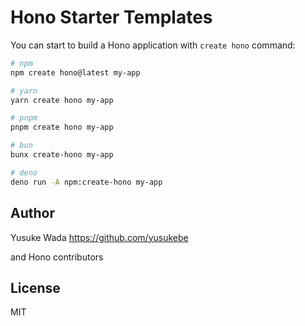 # Hono Starter Templates

You can start to build a Hono application with `create hono` command:

```bash
# npm
npm create hono@latest my-app

# yarn
yarn create hono my-app

# pnpm
pnpm create hono my-app

# bun
bunx create-hono my-app

# deno
deno run -A npm:create-hono my-app
```

## Author

Yusuke Wada <https://github.com/yusukebe>

and Hono contributors

## License

MIT
